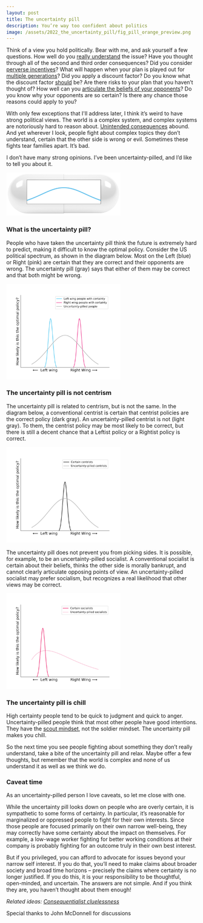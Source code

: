 ```yaml
---
layout: post
title: The uncertainty pill
description: You’re way too confident about politics
image: /assets/2022_the_uncertainty_pill/fig_pill_orange_preview.png
---
```



Think of a view you hold politically. Bear with me, and ask yourself a few questions. How well do you [really understand](https://www.psychologicalscience.org/news/releases/extreme-political-attitudes-may-stem-from-an-illusion-of-understanding.html) the issue? Have you thought through all of the second and third order consequences? Did you consider [perverse incentives](https://en.wikipedia.org/wiki/Perverse_incentive)? What will happen when your plan is played out for [multiple generations](https://forum.effectivealtruism.org/posts/LdZcit8zX89rofZf3/evidence-cluelessness-and-the-long-term-hilary-greaves)? Did you apply a discount factor? Do you know what the discount factor [should](https://drive.google.com/file/d/16xd6X53FSnwwepdReuBzdxQOU1wHc1Hz/view) be? Are there risks to your plan that you haven’t thought of? How well can you [articulate the beliefs of your opponents](https://www.lesswrong.com/tag/ideological-turing-tests)? Do you know why your opponents are so certain? Is there any chance those reasons could apply to you?

With only few exceptions that I'll address later, I think it’s weird to have strong political views. The world is a complex system, and complex systems are notoriously hard to reason about. [Unintended consequences](https://en.wikipedia.org/wiki/Unintended_consequences) abound. And yet wherever I look, people fight about complex topics they don’t understand, certain that the other side is wrong or evil. Sometimes these fights tear families apart. It’s bad.

I don’t have many strong opinions. I’ve been uncertainty-pilled, and I’d like to tell you about it.

<div class="wrapper">
  <img src='/assets/2022_the_uncertainty_pill/fig_pill.png' class="inner" style="position:relative border: #222 2px solid; max-width:60%;" >
</div>


### What is the uncertainty pill?
People who have taken the uncertainty pill think the future is extremely hard to predict, making it difficult to know the optimal policy. Consider the US political spectrum, as shown in the diagram below. Most on the Left (blue) or Right (pink) are certain that they are correct and their opponents are wrong. The uncertainty pill (gray) says that either of them may be correct and that both might be wrong. 

<div class="wrapper">
  <img src='/assets/2022_the_uncertainty_pill/fig_L_U_R.png' class="inner" style="position:relative border: #222 2px solid; max-width:60%;" >
</div>


### The uncertainty pill is not centrism
The uncertainty pill is related to centrism, but is not the same. In the diagram below, a conventional centrist is certain that centrist policies are the correct policy (dark gray). An uncertainty-pilled centrist is not (light gray). To them, the centrist policy may be most likely to be correct, but there is still a decent chance that a Leftist policy or a Rightist policy is correct.

<div class="wrapper">
  <img src='/assets/2022_the_uncertainty_pill/fig_C_U.png' class="inner" style="position:relative border: #222 2px solid; max-width:60%;" >
</div>


The uncertainty pill does not prevent you from picking sides. It is possible, for example, to be an uncertainty-pilled socialist. A conventional socialist is certain about their beliefs, thinks the other side is morally bankrupt, and cannot clearly articulate opposing points of view. An uncertainty-pilled socialist may prefer socialism, but recognizes a real likelihood that other views may be correct. 

<div class="wrapper">
  <img src='/assets/2022_the_uncertainty_pill/fig_S_U.png' class="inner" style="position:relative border: #222 2px solid; max-width:60%;" >
</div>


### The uncertainty pill is chill
High certainty people tend to be quick to judgment and quick to anger. Uncertainty-pilled people think that most other people have good intentions. They have the [scout mindset](https://www.amazon.com/Scout-Mindset-Perils-Defensive-Thinking/dp/0735217556), not the soldier mindset. The uncertainty pill makes you chill.

So the next time you see people fighting about something they don’t really understand, take a bite of the uncertainty pill and relax. Maybe offer a few thoughts, but remember that the world is complex and none of us understand it as well as we think we do.

### Caveat time
As an uncertainty-pilled person I love caveats, so let me close with one. 

While the uncertainty pill looks down on people who are overly certain, it is sympathetic to some forms of certainty. In particular, it’s reasonable for marginalized or oppressed people to fight for their own interests. Since those people are focused primarily on their own narrow well-being, they may correctly have some certainty about the impact on themselves. For example, a low-wage worker fighting for better working conditions at their company is probably fighting for an outcome truly in their own best interest.

But if you privileged, you can afford to advocate for issues beyond your narrow self interest. If you do that, you’ll need to make claims about broader society and broad time horizons – precisely the claims where certainty is no longer justified. If you do this, it is your responsibility to be thoughtful, open-minded, and uncertain. The answers are not simple. And if you think they are, you haven’t thought about them enough!

_Related ideas: [Consequentialist cluelessness](https://forum.effectivealtruism.org/tag/cluelessness)_
<div class="caption">
Special thanks to John McDonnell for discussions
</div>